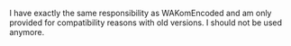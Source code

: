 I have exactly the same responsibility as WAKomEncoded and am only provided for compatibility reasons with old versions. I should not be used anymore.